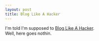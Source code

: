 ```yaml
---
layout: post
title: Blog Like A Hacker
---
```


I'm told I'm supposed to [Blog Like A Hacker](http://tom.preston-werner.com/2008/11/17/blogging-like-a-hacker.html).  
Well, here goes nothin.